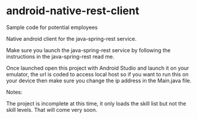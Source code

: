 android-native-rest-client
==========================

Sample code for potential employees

Native android client for the java-spring-rest service.

Make sure you launch the java-spring-rest service by following the instructions in the java-spring-rest read me.

Once launched open this project with Android Studio and launch it on your emulator, the url is coded to access local host so if
you want to run this on your device then make sure you change the ip address in the Main.java file.

Notes:

The project is incomplete at this time, it only loads the skill list but not the skill levels. That will come very soon.
